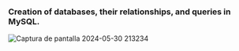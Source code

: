 ### Creation of databases, their relationships, and queries in MySQL.


![Captura de pantalla 2024-05-30 213234](https://github.com/Pedrmig/Analisis-DB-Pedidos-SQL---Python/assets/102622659/2d023da0-19eb-4b40-8ec2-bcd33215f69d)

